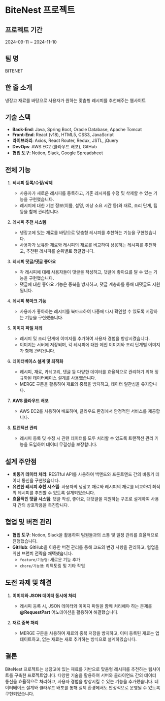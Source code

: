 # BiteNest 프로젝트

## 프로젝트 기간
2024-09-11 ~ 2024-11-10

## 팀 명
BITENET

## 한 줄 소개
냉장고 재료를 바탕으로 사용자가 원하는 맞춤형 레시피를 추천해주는 웹사이트

## 기술 스택
- **Back-End**: Java, Spring Boot, Oracle Database, Apache Tomcat
- **Front-End**: React (v18), HTML5, CSS3, JavaScript
- **라이브러리**: Axios, React Router, Redux, JSTL, jQuery
- **DevOps**: AWS EC2 (클라우드 배포), GitHub
- **협업 도구**: Notion, Slack, Google Spreadsheet

## 전체 기능
1. **레시피 등록/수정/삭제**
   - 사용자가 새로운 레시피를 등록하고, 기존 레시피를 수정 및 삭제할 수 있는 기능을 구현했습니다.
   - 레시피에 대한 기본 정보(이름, 설명, 예상 소요 시간 등)와 재료, 조리 단계, 팁 등을 함께 관리합니다.

2. **레시피 추천 시스템**
   - 냉장고에 있는 재료를 바탕으로 맞춤형 레시피를 추천하는 기능을 구현했습니다.
   - 사용자가 보유한 재료와 레시피의 재료를 비교하여 상응하는 레시피를 추천하고, 추천된 레시피를 순위별로 정렬합니다.

3. **레시피 댓글/댓글 좋아요**
   - 각 레시피에 대해 사용자들이 댓글을 작성하고, 댓글에 좋아요를 달 수 있는 기능을 구현했습니다.
   - 댓글에 대한 좋아요 기능은 중복을 방지하고, 댓글 계층화를 통해 대댓글도 지원됩니다.

4. **레시피 북마크 기능**
   - 사용자가 좋아하는 레시피를 북마크하여 나중에 다시 확인할 수 있도록 저장하는 기능을 구현했습니다.

5. **이미지 파일 처리**
   - 레시피 및 조리 단계에 이미지를 추가하여 사용자 경험을 향상시켰습니다.
   - 이미지는 서버에 저장되며, 각 레시피에 대한 메인 이미지와 조리 단계별 이미지가 함께 관리됩니다.

6. **데이터베이스 설계 및 최적화**
   - 레시피, 재료, 카테고리, 댓글 등 다양한 데이터를 효율적으로 관리하기 위해 정규화된 데이터베이스 설계를 사용했습니다.
   - MERGE 구문을 활용하여 재료의 중복을 방지하고, 데이터 일관성을 유지합니다.

7. **AWS 클라우드 배포**
   - AWS EC2를 사용하여 배포하며, 클라우드 환경에서 안정적인 서비스를 제공합니다.
   
8. **트랜잭션 관리**
   - 레시피 등록 및 수정 시 관련 데이터를 모두 처리할 수 있도록 트랜잭션 관리 기능을 도입하여 데이터 무결성을 보장합니다.

## 설계 주안점
- **비동기 데이터 처리**: RESTful API를 사용하여 백엔드와 프론트엔드 간의 비동기 데이터 통신을 구현했습니다.
- **유연한 레시피 추천 시스템**: 사용자의 냉장고 재료와 레시피의 재료를 비교하여 최적의 레시피를 추천할 수 있도록 설계되었습니다.
- **효율적인 댓글 시스템**: 댓글 작성, 좋아요, 대댓글을 지원하는 구조로 설계하여 사용자 간의 상호작용을 촉진합니다.

## 협업 및 버전 관리
- **협업 도구**: Notion, Slack을 활용하여 팀원들과의 소통 및 일정 관리를 효율적으로 진행했습니다.
- **GitHub**: GitHub을 이용한 버전 관리를 통해 코드의 변경 사항을 관리하고, 협업을 위한 브랜치 전략을 채택했습니다.
   - `feature/기능명`: 새로운 기능 추가
   - `chore/기능명`: 리팩토링 및 기타 작업

## 도전 과제 및 해결
1. **이미지와 JSON 데이터 동시에 처리**
   - 레시피 등록 시, JSON 데이터와 이미지 파일을 함께 처리해야 하는 문제를 **@RequestPart** 어노테이션을 활용하여 해결했습니다.
   
2. **재료 중복 처리**
   - MERGE 구문을 사용하여 재료의 중복 저장을 방지하고, 이미 등록된 재료는 업데이트하고, 없는 재료는 새로 추가하는 방식으로 설계하였습니다.

## 결론
BiteNest 프로젝트는 냉장고에 있는 재료를 기반으로 맞춤형 레시피를 추천하는 웹사이트를 구축한 프로젝트입니다. 다양한 기술을 활용하여 서버와 클라이언드 간의 데이터 통신을 효율적으로 처리하고, 사용자 경험을 향상시킬 수 있는 기능을 추가했습니다. 데이터베이스 설계와 클라우드 배포를 통해 실제 환경에서도 안정적으로 운영될 수 있도록 구현되었습니다.
